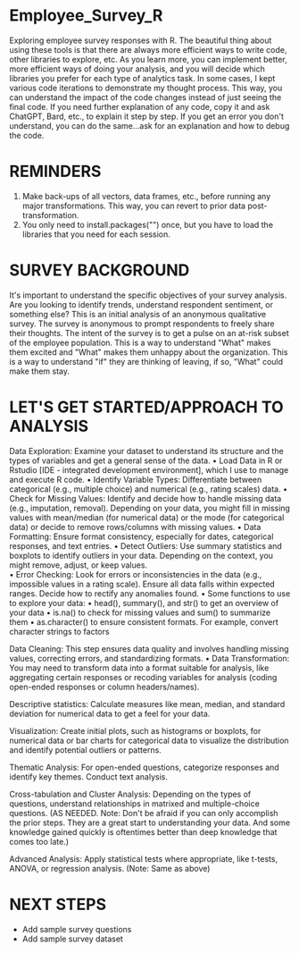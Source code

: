 # Employee_Survey_R
Exploring employee survey responses with R. The beautiful thing about using these tools is that there are always more efficient ways to write code, other libraries to explore, etc.  As you learn more, you can implement better, more efficient ways of doing your analysis, and you will decide which libraries you prefer for each type of analytics task. In some cases, I kept various code iterations to demonstrate my thought process. This way, you can understand the impact of the code changes instead of just seeing the final code.  If you need further explanation of any code, copy it and ask ChatGPT, Bard, etc., to explain it step by step.  If you get an error you don't understand, you can do the same…ask for an explanation and how to debug the code. 

# REMINDERS
1. Make back-ups of all vectors, data frames, etc., before running any major transformations. This way, you can revert to prior data post-transformation.  
2. You only need to install.packages("") once, but you have to load the libraries that you need for each session.

# SURVEY BACKGROUND
It's important to understand the specific objectives of your survey analysis. Are you looking to identify trends, understand respondent sentiment, or something else? This is an initial analysis of an anonymous qualitative survey.  The survey is anonymous to prompt respondents to freely share their thoughts. The intent of the survey is to get a pulse on an at-risk subset of the employee population. This is a way to understand "What" makes them excited and "What" makes them unhappy about the organization. This is a way to understand "if" they are thinking of leaving, if so, "What" could make them stay.  

# LET'S GET STARTED/APPROACH TO ANALYSIS
Data Exploration: Examine your dataset to understand its structure and the types of variables and get a general sense of the data.
•	Load Data in R or Rstudio [IDE - integrated development environment], which I use to manage and execute R code.
•	Identify Variable Types: Differentiate between categorical (e.g., multiple choice) and numerical (e.g., rating scales) data.
•	Check for Missing Values: Identify and decide how to handle missing data (e.g., imputation, removal). Depending on your data, you might fill in missing values with mean/median (for numerical data) or the     mode (for categorical data) or decide to remove rows/columns with missing values.
•	Data Formatting: Ensure format consistency, especially for dates, categorical responses, and text entries.
•	Detect Outliers: Use summary statistics and boxplots to identify outliers in your data. Depending on the context, you might remove, adjust, or keep values.  
•	Error Checking: Look for errors or inconsistencies in the data (e.g., impossible values in a rating scale). Ensure all data falls within expected ranges. Decide how to rectify any anomalies found.
•	Some functions to use to explore your data: 
•	head(), summary(), and str() to get an overview of your data
•	is.na() to check for missing values and sum() to summarize them
•	as.character() to ensure consistent formats. For example, convert character strings to factors

Data Cleaning: This step ensures data quality and involves handling missing values, correcting errors, and standardizing formats.
•	Data Transformation: You may need to transform data into a format suitable for analysis, like aggregating certain responses or recoding variables for analysis (coding open-ended responses or column           headers/names).  

Descriptive statistics: Calculate measures like mean, median, and standard deviation for numerical data to get a feel for your data.

Visualization: Create initial plots, such as histograms or boxplots, for numerical data or bar charts for categorical data to visualize the distribution and identify potential outliers or patterns.

Thematic Analysis: For open-ended questions, categorize responses and identify key themes. Conduct text analysis.

Cross-tabulation and Cluster Analysis: Depending on the types of questions, understand relationships in matrixed and multiple-choice questions. (AS NEEDED. Note: Don't be afraid if you can only accomplish the prior steps.  They are a great start to understanding your data.  And some knowledge gained quickly is oftentimes better than deep knowledge that comes too late.)

Advanced Analysis: Apply statistical tests where appropriate, like t-tests, ANOVA, or regression analysis. (Note: Same as above)

# NEXT STEPS
* Add sample survey questions
* Add sample survey dataset
